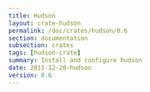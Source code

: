 ```yaml
---
title: Hudson
layout: crate-hudson
permalink: /doc/crates/hudson/0.6
section: documentation
subsection: crates
tags: [hudson-crate]
summary: Install and configure hudson
date: 2011-12-20-hudson
version: 0.6
---
```

